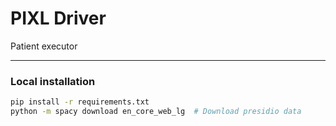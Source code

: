 # PIXL Driver

Patient executor 


***

### Local installation

```bash
pip install -r requirements.txt
python -m spacy download en_core_web_lg  # Download presidio data
```
